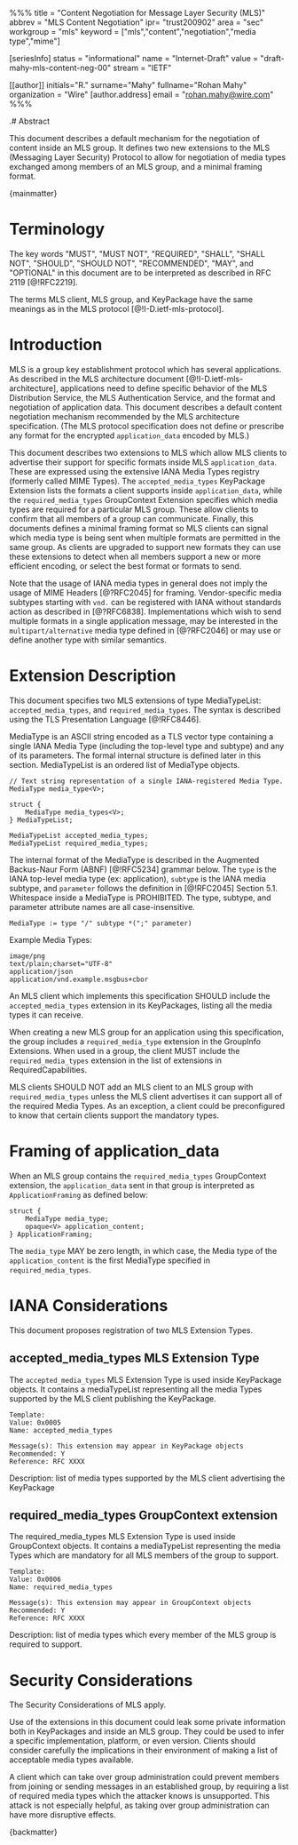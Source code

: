%%%
title = "Content Negotiation for Message Layer Security (MLS)"
abbrev = "MLS Content Negotiation"
ipr= "trust200902"
area = "sec"
workgroup = "mls"
keyword = ["mls","content","negotiation","media type","mime"]

[seriesInfo]
status = "informational"
name = "Internet-Draft"
value = "draft-mahy-mls-content-neg-00"
stream = "IETF"

[[author]]
initials="R."
surname="Mahy"
fullname="Rohan Mahy"
organization = "Wire"
  [author.address]
  email = "rohan.mahy@wire.com"
%%%

.# Abstract

This document describes a default mechanism for the negotiation of content inside
an MLS group. It defines two new extensions to the MLS (Messaging Layer Security)
Protocol to allow for negotiation of media types exchanged among members of an
MLS group, and a minimal framing format.

{mainmatter}

# Terminology
The key words "MUST", "MUST NOT", "REQUIRED", "SHALL", "SHALL NOT", "SHOULD", 
"SHOULD NOT", "RECOMMENDED", "MAY", and "OPTIONAL" in this document are to 
be interpreted as described in RFC 2119 [@!RFC2219].

The terms MLS client, MLS group, and KeyPackage have the same meanings as in
the MLS protocol [@!I-D.ietf-mls-protocol].

# Introduction

MLS is a group key establishment protocol which has several applications.
As described in the MLS architecture document [@!I-D.ietf-mls-architecture],
applications need to define specific behavior of the MLS Distribution Service,
the MLS Authentication Service, and the format and negotiation of application data.
This document describes a default content negotiation mechanism recommended by the
MLS architecture specification. (The MLS protocol specification does not define or
prescribe any format for the encrypted `application_data` encoded by MLS.)

This document describes two extensions
to MLS which allow MLS clients to advertise their support for specific formats inside
MLS `application_data`. These are expressed using the extensive IANA Media Types
registry (formerly called MIME Types).  The `accepted_media_types` KeyPackage
Extension lists the formats a client
supports inside `application_data`, while the `required_media_types`
GroupContext Extension specifies which media types are required for a particular
MLS group. These allow clients to confirm that all members of a group can communicate.
Finally, this documents defines a minimal framing format so MLS clients can signal
which media type is being sent when multiple formats are permitted in the same group.
As clients are upgraded to support new formats they can use these extensions
to detect when all members support a new or more efficient encoding, or select the
best format or formats to send.

Note that the usage of IANA media types in general does not imply the usage of MIME
Headers [@?RFC2045] for framing. Vendor-specific media subtypes starting with
`vnd.` can be registered with IANA without standards action as described in
[@?RFC6838].  Implementations which wish to send multiple formats in a single
application message, may be interested in the `multipart/alternative` media type
defined in [@?RFC2046] or may use or define another type with similar semantics.


# Extension Description

This document specifies two MLS extensions of type MediaTypeList:
`accepted_media_types`, and `required_media_types`.  The syntax is described using
the TLS Presentation Language [@!RFC8446].

MediaType is an ASCII string encoded as a TLS vector type containing a single IANA
Media Type (including the top-level type and subtype) and any of its parameters.
The formal internal structure is defined later in this section.
MediaTypeList is an ordered list of MediaType objects.

~~~ tls
// Text string representation of a single IANA-registered Media Type.
MediaType media_type<V>;

struct {
    MediaType media_types<V>;
} MediaTypeList;

MediaTypeList accepted_media_types;
MediaTypeList required_media_types;
~~~

The internal format of the MediaType is described in the Augmented Backus-Naur
Form (ABNF) [@!RFC5234] grammar below. The `type` is the IANA top-level media type
(ex: application), `subtype` is the IANA media subtype, and `parameter` follows the
definition in [@!RFC2045] Section 5.1.  Whitespace inside a MediaType is PROHIBITED.
The type, subtype, and parameter attribute names are all case-insensitive.

~~~ abnf
MediaType := type "/" subtype *(";" parameter)
~~~


Example Media Types:
~~~ artwork
image/png
text/plain;charset="UTF-8"
application/json
application/vnd.example.msgbus+cbor
~~~

An MLS client which implements this specification SHOULD include the
`accepted_media_types` extension in its KeyPackages, listing
all the media types it can receive.

When creating a new MLS group for an application using this specification,
the group includes a `required_media_type`
extension in the GroupInfo Extensions.  When used in a group, the client
MUST include the `required_media_types` extension in the list of extensions
in RequiredCapabilities.

MLS clients SHOULD NOT add an MLS client to an MLS group with `required_media_types`
unless the MLS client advertises it can support all of the required Media
Types. As an exception, a client could be preconfigured to know that
certain clients support the mandatory types.


# Framing of application_data

When an MLS group contains the `required_media_types` GroupContext extension,
the `application_data` sent in that group is interpreted as `ApplicationFraming`
as defined below:

~~~ tls
struct {
    MediaType media_type;
    opaque<V> application_content;
} ApplicationFraming;
~~~

The `media_type` MAY be zero length, in which case, the Media type of the
`application_content` is the first MediaType specified in `required_media_types`.


# IANA Considerations

This document proposes registration of two MLS Extension Types.

## accepted_media_types MLS Extension Type

The `accepted_media_types` MLS Extension Type is used inside KeyPackage objects. It
contains a mediaTypeList representing all the media Types supported by the
MLS client publishing the KeyPackage.

~~~~~~~~
Template:
Value: 0x0005
Name: accepted_media_types

Message(s): This extension may appear in KeyPackage objects
Recommended: Y
Reference: RFC XXXX
~~~~~~~~

Description: list of media types supported by the MLS client advertising the KeyPackage


## required_media_types GroupContext extension

The required_media_types MLS Extension Type is used inside GroupContext objects. It
contains a mediaTypeList representing the media Types which are mandatory for all
MLS members of the group to support.

~~~~~~~~
Template:
Value: 0x0006
Name: required_media_types

Message(s): This extension may appear in GroupContext objects
Recommended: Y
Reference: RFC XXXX
~~~~~~~~

Description: list of media types which every member of the MLS group is
required to support.

# Security Considerations

The Security Considerations of MLS apply.

Use of the extensions in this document
could leak some private information both in KeyPackages and inside an MLS group.
They could be used to infer a specific implementation, platform, or even version.
Clients should consider carefully the implications in their environment of
making a list of acceptable media types available.

A client which can take over group administration could prevent members from
joining or sending messages in an established group, by requiring a list of
required media types which the attacker knows is unsupported. This attack is
not especially helpful, as taking over group administration can have more
disruptive effects.

{backmatter}







